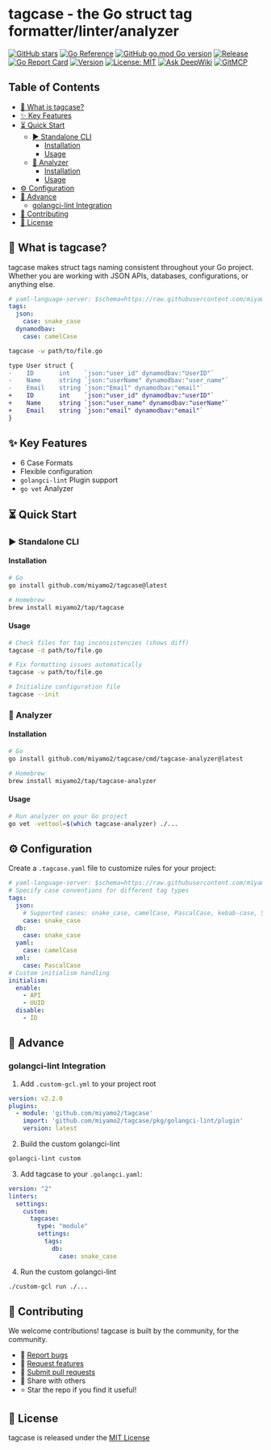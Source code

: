# tagcase - the Go struct tag formatter/linter/analyzer

[![GitHub stars](https://img.shields.io/github/stars/miyamo2/tagcase)](https://github.com/miyamo2/tagcase/stargazers)
[![Go Reference](https://pkg.go.dev/badge/github.com/miyamo2/tagcase.svg)](https://pkg.go.dev/github.com/miyamo2/tagcase)
[![GitHub go.mod Go version](https://img.shields.io/github/go-mod/go-version/miyamo2/tagcase)](https://img.shields.io/github/go-mod/go-version/miyamo2/tagcase)
[![Release](https://github.com/miyamo2/tagcase/actions/workflows/release.yaml/badge.svg)](https://github.com/miyamo2/tagcase/actions/workflows/release.yaml)
[![Go Report Card](https://goreportcard.com/badge/github.com/miyamo2/tagcase)](https://goreportcard.com/report/github.com/miyamo2/tagcase)
[![Version](https://img.shields.io/github/v/release/miyamo2/tagcase)](https://github.com/miyamo2/tagcase/releases)
[![License: MIT](https://img.shields.io/badge/License-MIT-blue.svg)](https://opensource.org/licenses/MIT)
[![Ask DeepWiki](https://deepwiki.com/badge.svg)](https://deepwiki.com/miyamo2/tagcase)
[![GitMCP](https://img.shields.io/endpoint?url=https://gitmcp.io/badge/miyamo2/tagcase)](https://gitmcp.io/miyamo2/tagcase)

## Table of Contents

- [🎯 What is tagcase?](#-what-is-tagcase)
- [✨ Key Features](#-key-features)
- [⏳ Quick Start](#-quick-start)
  - [▶️ Standalone CLI](#-standalone-cli)
    - [Installation](#installation)
    - [Usage](#usage)
  - [🔎 Analyzer](#-analyzer)
    - [Installation](#installation-1)
    - [Usage](#usage-1)
- [⚙️ Configuration](#-configuration)
- [🧗 Advance](#-advance)
  - [golangci-lint Integration](#golangci-lint-integration)
- [🤝 Contributing](#-contributing)
- [📄 License](#-license)

## 🎯 What is tagcase?

tagcase makes struct tags naming consistent throughout your Go project. Whether you are working with JSON APIs, databases, configurations, or anything else.

```yaml
# yaml-language-server: $schema=https://raw.githubusercontent.com/miyamo2/tagcase/main/schema.json
tags:
  json:
    case: snake_case
  dynamodbav:
    case: camelCase
```

```sh
tagcase -w path/to/file.go
```

```diff
type User struct {
-    ID       int    `json:"user_id" dynamodbav:"UserID"`
-    Name     string `json:"userName" dynamodbav:"user_name"`  
-    Email    string `json:"Email" dynamodbav:"email"`
+    ID       int    `json:"user_id" dynamodbav:"userID"`
+    Name     string `json:"user_name" dynamodbav:"userName"`
+    Email    string `json:"email" dynamodbav:"email"`
}
```

## ✨ Key Features

- 6 Case Formats
- Flexible configuration
- `golangci-lint` Plugin support
- `go vet` Analyzer

## ⏳ Quick Start

### ▶️ Standalone CLI

#### Installation

```bash
# Go
go install github.com/miyamo2/tagcase@latest

# Homebrew
brew install miyamo2/tap/tagcase
```

#### Usage

```sh
# Check files for tag inconsistencies (shows diff)
tagcase -d path/to/file.go

# Fix formatting issues automatically
tagcase -w path/to/file.go

# Initialize configuration file
tagcase --init
```

### 🔎 Analyzer

#### Installation

```sh
# Go
go install github.com/miyamo2/tagcase/cmd/tagcase-analyzer@latest

# Homebrew
brew install miyamo2/tap/tagcase-analyzer
```

#### Usage

```sh
# Run analyzer on your Go project
go vet -vettool=$(which tagcase-analyzer) ./...
```

## ⚙️ Configuration

Create a `.tagcase.yaml` file to customize rules for your project:

```yaml
# yaml-language-server: $schema=https://raw.githubusercontent.com/miyamo2/tagcase/main/schema.json
# Specify case conventions for different tag types
tags:
  json:
    # Supported cases: snake_case, camelCase, PascalCase, kebab-case, SNAKE_CASE, KEBAB-CASE
    case: snake_case
  db: 
    case: snake_case
  yaml:
    case: camelCase
  xml:
    case: PascalCase
# Custom initialism handling
initialism:
  enable:
    - API
    - UUID
  disable:
    - ID
```

## 🧗 Advance

### golangci-lint Integration

1. Add `.custom-gcl.yml` to your project root

```yaml
version: v2.2.0
plugins:
  - module: 'github.com/miyamo2/tagcase'
    import: 'github.com/miyamo2/tagcase/pkg/golangci-lint/plugin'
    version: latest
```

2. Build the custom golangci-lint

```sh
golangci-lint custom
```

3. Add tagcase to your `.golangci.yaml`:

```yaml
version: "2"
linters:
  settings:
    custom:
      tagcase:
        type: "module"
        settings:
          tags:
            db:
              case: snake_case
```

4. Run the custom golangci-lint

```sh
./custom-gcl run ./...
```

## 🤝 Contributing

We welcome contributions! tagcase is built by the community, for the community.

- 🐛 [Report bugs](https://github.com/miyamo2/tagcase/issues)
- 💭 [Request features](https://github.com/miyamo2/tagcase/issues)
- 🔀 [Submit pull requests](https://github.com/miyamo2/tagcase/compare)
- 💬 Share with others
- ⭐ Star the repo if you find it useful!

## 📄 License

tagcase is released under the [MIT License](./LICENSE)